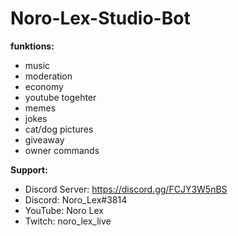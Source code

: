# Noro-Lex-Studio-Bot
 **funktions:**
 - music
 - moderation
 - economy
 - youtube togehter
 - memes
 - jokes
 - cat/dog pictures
 - giveaway
 - owner commands
  
 **Support:**
 - Discord Server: https://discord.gg/FCJY3W5nBS
 - Discord: Noro_Lex#3814
 - YouTube: Noro Lex 
 - Twitch: noro_lex_live
